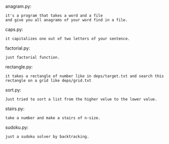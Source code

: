 anagram.py:

    it's a program that takes a word and a file 
    and give you all anagrams of your word find in a file.

caps.py:

    it capitalizes one out of two letters of your sentence.

factorial.py:

    just factorial function.

rectangle.py:

    it takes a rectangle of number like in deps/target.txt and search this rectangle on a grid like deps/grid.txt

sort.py:

    Just tried to sort a list from the higher velue to the lower value.

stairs.py:

    take a number and make a stairs of n-size.

sudoku.py:

    just a sudoku solver by backtracking.